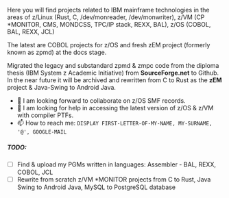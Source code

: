 Here you will find projects related to IBM mainframe technologies in the areas of z/Linux (Rust, C, /dev/monreader, /dev/monwriter), z/VM (CP *MONITOR, CMS, MONDCSS, TPC/IP stack, REXX, BAL), z/OS (COBOL, BAL, REXX, JCL)

The latest are COBOL projects for z/OS and fresh zEM project (formerly known as zpmd) at the docs stage.

Migrated the legacy and substandard zpmd & zmpc code from the diploma thesis (IBM System z Academic Initiative) from **SourceForge.net** to Github. In the near future it will be archived and rewritten from C to Rust as the **zEM** project & Java-Swing to Android Java.

- 👯 I am looking forward to collaborate on z/OS SMF records.
- 🤔 I am looking for help in accessing the latest version of z/OS & z/VM with compiler PTFs.
- 📫 How to reach me: `DISPLAY FIRST-LETTER-OF-MY-NAME, MY-SURNAME, '@', GOOGLE-MAIL`

##### TODO:

- [ ] Find & upload my PGMs written in languages: Assembler - BAL, REXX, COBOL, JCL
- [ ] Rewrite from scratch z/VM *MONITOR projects from C to Rust, Java Swing to Android Java, MySQL to PostgreSQL database

<!--
**pak-center/pak-center** is a ✨ _special_ ✨ repository because its `README.md` (this file) appears on your GitHub profile.

Here are some ideas to get you started:

- 🔭 I’m currently working on ...
- 🌱 I’m currently learning ...
- 👯 I’m looking to collaborate on ...
- 🤔 I’m looking for help with ...
- 💬 Ask me about ...
- 📫 How to reach me: ...
- 😄 Pronouns: ...
- ⚡ Fun fact: ...
-->
